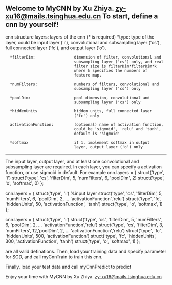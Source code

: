 Welcome to MyCNN by Xu Zhiya. zy-xu16@mails.tsinghua.edu.cn
To start, define a cnn by yourself!
--------------------------------------------------------------------
cnn structure
  layers: layers of the cnn (* is required)
      *type:                      type of the layer, could be input layer ('i'), convolutional 
                                  and subsampling layer ('cs'), full connected layer ('fc'), 
                                  and output layer ('o').

      *filterDim:                 dimension of filter, convolutional and
                                  subsampling layer ('cs') only, and real
                                  filter size is filterDim*filterDim*k
                                  where k specifies the numbers of
                                  feature map.

      *numFilters:                numbers of filters, convolutional and
                                  subsampling layer ('cs') only

      *poolDim:                   pool dimension, convolutional and
                                  subsampling layer ('cs') only

      *hiddenUnits                hidden units, full connected layer 
                                  ('fc') only

      activationFunction:         (optional) name of activation function, 
                                  could be 'sigmoid', 'relu' and 'tanh', 
                                  default is 'sigmoid'

      *softmax                    if 1, implement softmax in output
                                  layer, output layer ('o') only
--------------------------------------------------------------------
The input layer, output layer, and at least one convolutional and 
subsampling layer are required. In each layer, you can specify a
activation function, or use sigmoid in default.
For example
cnn.layers = {
    struct('type', 'i')
    struct('type', 'cs', 'filterDim', 5, 'numFilters', 6, 'poolDim', 2)
    struct('type', 'o', 'softmax', 0)
};

cnn.layers = {
    struct('type', 'i') %input layer
    struct('type', 'cs', 'filterDim', 5, 'numFilters', 6, 'poolDim', 2, ...
        'activationFunction','relu')
    struct('type', 'fc', 'hiddenUnits', 50, 'activationFunction', 'tanh')
    struct('type', 'o', 'softmax', 1)
};

cnn.layers = {
    struct('type', 'i')
    struct('type', 'cs', 'filterDim', 5, 'numFilters', 6, 'poolDim', 2, ...
        'activationFunction','relu')
    struct('type', 'cs', 'filterDim', 3, 'numFilters', 12,'poolDim', 2, ...
        'activationFunction','relu')
    struct('type', 'fc', 'hiddenUnits', 500, 'activationFunction')
    struct('type', 'fc', 'hiddenUnits', 300, 'activationFunction', 'tanh')
    struct('type', 'o', 'softmax', 1)
};

are all valid definations.
Then, load your training data and specify parameter for SGD, and call
myCnnTrain to train this cnn.

Finally, load your test data and call myCnnPredict to predict

Enjoy your time with MyCNN by Xu Zhiya.
zy-xu16@mails.tsinghua.edu.cn
